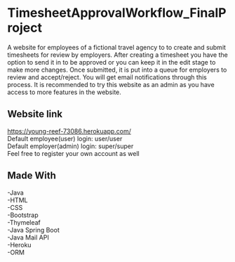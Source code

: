# TimesheetApprovalWorkflow_FinalProject
A website for employees of a fictional travel agency to to create and submit timesheets for review by employers. After creating a timesheet you have the option to send it in to be approved or you can keep it in the edit stage to make more changes. Once submitted, it is put into a queue for employers to review and accept/reject. You will get email notifications through this process. It is recommended to try this website as an admin as you have access to more features in the website.

## Website link
https://young-reef-73086.herokuapp.com/  
Default employee(user) login: user/user  
Default employer(admin) login: super/super  
Feel free to register your own account as well



## Made With
-Java <br>
-HTML<br>
-CSS <br>
-Bootstrap<br>
-Thymeleaf<br>
-Java Spring Boot<br>
-Java Mail API<br>
-Heroku<br>
-ORM<BR>



